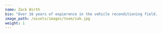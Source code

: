 ```yaml
---
name: Zack Wirth
bio: "Over 16 years of expierence in the vehicle reconditioning field. Zack is the surgeon of the whole operation at Greeley Auto Spa and has many certifications for the services we offer. Zack is highly skilled and has produced award winning finishes on vehicle exteriors!"
image_path: /assets/images/team/zak.jpg
weight: 1
---
```


